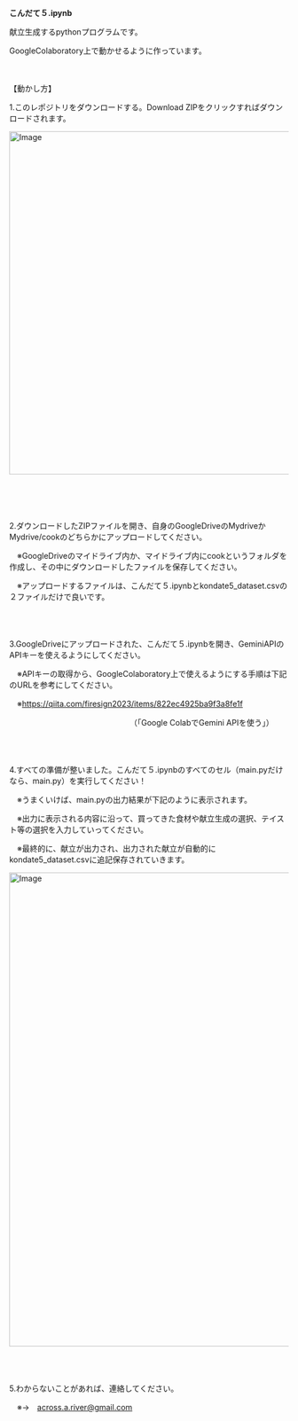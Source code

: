 **こんだて５.ipynb**

献立生成するpythonプログラムです。

GoogleColaboratory上で動かせるように作っています。
<br><br><br>

【動かし方】


1.このレポジトリをダウンロードする。Download ZIPをクリックすればダウンロードされます。

<img width="1358" height="619" alt="Image" src="https://github.com/user-attachments/assets/bad9a68d-31f8-4f73-b075-25452bf97e7d" />
<br><br>




<br><br><br>
2.ダウンロードしたZIPファイルを開き、自身のGoogleDriveのMydriveかMydrive/cookのどちらかにアップロードしてください。


　※GoogleDriveのマイドライブ内か、マイドライブ内にcookというフォルダを作成し、その中にダウンロードしたファイルを保存してください。
　
 
 　※アップロードするファイルは、こんだて５.ipynbとkondate5_dataset.csvの２ファイルだけで良いです。
 

<br><br><br>
3.GoogleDriveにアップロードされた、こんだて５.ipynbを開き、GeminiAPIのAPIキーを使えるようにしてください。


　※APIキーの取得から、GoogleColaboratory上で使えるようにする手順は下記のURLを参考にしてください。
 
　※https://qiita.com/firesign2023/items/822ec4925ba9f3a8fe1f
 
 　　　　　　　　　　　　　　　　（「Google ColabでGemini APIを使う」）


<br><br><br>
4.すべての準備が整いました。こんだて５.ipynbのすべてのセル（main.pyだけなら、main.py）を実行してください！


　※うまくいけば、main.pyの出力結果が下記のように表示されます。
 
　※出力に表示される内容に沿って、買ってきた食材や献立生成の選択、テイスト等の選択を入力していってください。

　※最終的に、献立が出力され、出力された献立が自動的にkondate5_dataset.csvに追記保存されていきます。

<img width="1792" height="855" alt="Image" src="https://github.com/user-attachments/assets/69b2f694-105f-40a7-baa6-1806c8ffd598" />


<br><br><br>
5.わからないことがあれば、連絡してください。


　※→　across.a.river@gmail.com
 


